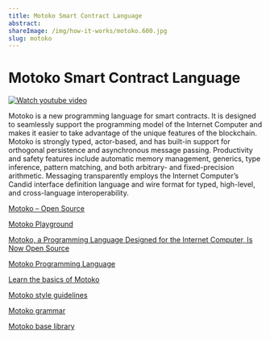 ```yaml
---
title: Motoko Smart Contract Language
abstract: 
shareImage: /img/how-it-works/motoko.600.jpg
slug: motoko
---
```


# Motoko Smart Contract Language

[![Watch youtube video](https://i.ytimg.com/vi/4eSceDOS-Ms/hqdefault.jpg)](https://www.youtube.com/watch?v=4eSceDOS-Ms)

Motoko is a new programming language for smart contracts. It is designed to seamlessly support the programming model of the Internet Computer and makes it easier to take advantage of the unique features of the blockchain. Motoko is strongly typed, actor-based, and has built-in support for orthogonal persistence and asynchronous message passing. Productivity and safety features include automatic memory management, generics, type inference, pattern matching, and both arbitrary- and fixed-precision arithmetic. Messaging transparently employs the Internet Computer’s Candid interface definition language and wire format for typed, high-level, and cross-language interoperability.

[Motoko – Open Source](https://github.com/dfinity/motoko)

[Motoko Playground](https://m7sm4-2iaaa-aaaab-qabra-cai.raw.ic0.app/)

[Motoko, a Programming Language Designed for the Internet Computer, Is Now Open Source](https://medium.com/dfinity/motoko-a-programming-language-designed-for-the-internet-computer-is-now-open-source-8d85da4db735)

[Motoko Programming Language](https://internetcomputer.org/docs/language-guide/motoko.html)

[Learn the basics of Motoko](https://internetcomputer.org/docs/developers-guide/basic-syntax-rules.html)

[Motoko style guidelines](https://internetcomputer.org/docs/language-guide/style.html)

[Motoko grammar](https://internetcomputer.org/docs/language-guide/motoko-grammar.html)

[Motoko base library](https://internetcomputer.org/docs/base-libraries/stdlib-intro.html)
